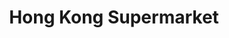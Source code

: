 ---
title: "Hong Kong Supermarket"
url: /east-brunswick-township/hong-kong-supermarket/
shop: supermarket
---